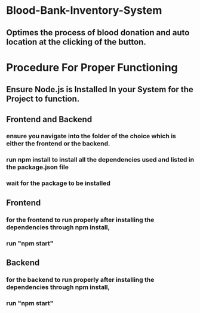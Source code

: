 # Blood-Bank-Inventory-System
## Optimes the process of blood donation  and auto location at the clicking of the button.
# Procedure For Proper Functioning
## Ensure Node.js is Installed In your System  for the Project to function.
## Frontend and Backend
### ensure you navigate into the folder of the choice which is either the frontend or the backend.
### run npm install to install all the dependencies used and listed in the package.json file
### wait for the package to be installed
## Frontend
### for the frontend to run properly after installing the dependencies through npm install,
### run "npm start" 

## Backend
### for the backend to run properly after installing the dependencies through npm install,
### run "npm start" 
